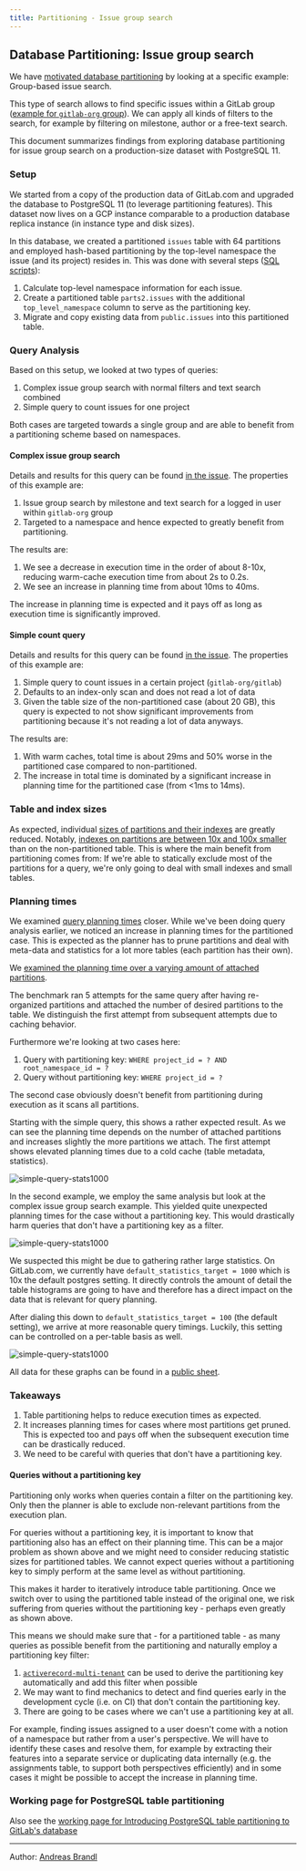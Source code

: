 ```yaml
---
title: Partitioning - Issue group search
---
```


## Database Partitioning: Issue group search

We have [motivated database partitioning](partitioning.html) by looking at a specific example: Group-based issue search.

This type of search allows to find specific issues within a GitLab group ([example for `gitlab-org` group](https://gitlab.com/groups/gitlab-org/-/issues)). We can apply all kinds of filters to the search, for example by filtering on milestone, author or a free-text search.

This document summarizes findings from exploring database partitioning for issue group search on a production-size dataset with PostgreSQL 11.

### Setup

We started from a copy of the production data of GitLab.com and upgraded the database to PostgreSQL 11 (to leverage partitioning features). This dataset now lives on a GCP instance comparable to a production database replica instance (in instance type and disk sizes).

In this database, we created a partitioned `issues` table with 64 partitions and employed hash-based partitioning by the top-level namespace the issue (and its project) resides in. This was done with several steps ([SQL scripts](https://gitlab.com/abrandl/gitlab-issue-partitioning/-/tree/master/sql)):

1. Calculate top-level namespace information for each issue.
2. Create a partitioned table `parts2.issues` with the additional `top_level_namespace` column to serve as the partitioning key.
3. Migrate and copy existing data from `public.issues` into this partitioned table.

### Query Analysis

Based on this setup, we looked at two types of queries:

1. Complex issue group search with normal filters and text search combined
2. Simple query to count issues for one project

Both cases are targeted towards a single group and are able to benefit from a partitioning scheme based on namespaces.

#### Complex issue group search

Details and results for this query can be found [in the issue](https://gitlab.com/gitlab-org/gitlab/-/issues/201871#note_298222262). The properties of this example are:

1. Issue group search by milestone and text search for a logged in user within `gitlab-org` group
2. Targeted to a namespace and hence expected to greatly benefit from partitioning.

The results are:

1. We see a decrease in execution time in the order of about 8-10x, reducing warm-cache execution time from about 2s to 0.2s.
2. We see an increase in planning time from about 10ms to 40ms.

The increase in planning time is expected and it pays off as long as execution time is significantly improved.

#### Simple count query

Details and results for this query can be found [in the issue](https://gitlab.com/gitlab-org/gitlab/-/issues/201871#note_299684145). The properties of this example are:

1. Simple query to count issues in a certain project (`gitlab-org/gitlab`)
2. Defaults to an index-only scan and does not read a lot of data
3. Given the table size of the non-partitioned case (about 20 GB), this query is expected to not show significant improvements from partitioning because it's not reading a lot of data anyways.

The results are:

1. With warm caches, total time is about 29ms and 50% worse in the partitioned case compared to non-partitioned.
2. The increase in total time is dominated by a significant increase in planning time for the partitioned case (from <1ms to 14ms).

### Table and index sizes

As expected, individual [sizes of partitions and their indexes](https://gitlab.com/gitlab-org/gitlab/-/issues/201871#note_301733476) are greatly reduced. Notably, [indexes on partitions are between 10x and 100x smaller](https://gitlab.com/gitlab-org/database-team/team-tasks/snippets/1947682#table-and-index-sizes) than on the non-partitioned table. This is where the main benefit from partitioning comes from: If we're able to statically exclude most of the partitions for a query, we're only going to deal with small indexes and small tables.

### Planning times

We examined [query planning times](https://gitlab.com/gitlab-org/gitlab/-/issues/201871#note_301884463) closer. While we've been doing query analysis earlier, we noticed an increase in planning times for the partitioned case. This is expected as the planner has to prune partitions and deal with meta-data and statistics for a lot more tables (each partition has their own).

We [examined the planning time over a varying amount of attached partitions](https://gitlab.com/abrandl/gitlab-issue-partitioning/-/blob/master/planning_times.rb).

The benchmark ran 5 attempts for the same query after having re-organized partitions and attached the number of desired partitions to the table. We distinguish the first attempt from subsequent attempts due to caching behavior.

Furthermore we're looking at two cases here:

1. Query with partitioning key: `WHERE project_id = ? AND root_namespace_id = ?`
2. Query without partitioning key: `WHERE project_id = ?`

The second case obviously doesn't benefit from partitioning during execution as it scans all partitions.

Starting with the simple query, this shows a rather expected result. As we can see the planning time depends on the number of attached partitions and increases slightly the more partitions we attach. The first attempt shows elevated planning times due to a cold cache (table metadata, statistics).

![simple-query-stats1000](simple-query-stats1000.png)

In the second example, we employ the same analysis but look at the complex issue group search example. This yielded quite unexpected planning times for the case without a partitioning key. This would drastically harm queries that don't have a partitioning key as a filter.

![simple-query-stats1000](complex-query-stats1000.png)

We suspected this might be due to gathering rather large statistics. On GitLab.com, we currently have `default_statistics_target = 1000` which is 10x the default postgres setting. It directly controls the amount of detail the table histograms are going to have and therefore has a direct impact on the data that is relevant for query planning.

After dialing this down to `default_statistics_target = 100` (the default setting), we arrive at more reasonable query timings. Luckily, this setting can be controlled on a per-table basis as well.

![simple-query-stats1000](complex-query-stats100.png)

All data for these graphs can be found in a [public sheet](https://docs.google.com/spreadsheets/d/1MUc-Ogkal5XI2KKSeyn8m3nbdXuzNZ_h1-AHK0Ql3JE/edit?usp=sharing).

### Takeaways

1. Table partitioning helps to reduce execution times as expected.
2. It increases planning times for cases where most partitions get pruned. This is expected too and pays off when the subsequent execution time can be drastically reduced.
3. We need to be careful with queries that don't have a partitioning key.

#### Queries without a partitioning key

Partitioning only works when queries contain a filter on the partitioning key. Only then the planner is able to exclude non-relevant partitions from the execution plan.

For queries without a partitioning key, it is important to know that partitioning also has an effect on their planning time. This can be a major problem as shown above and we might need to consider reducing statistic sizes for partitioned tables. We cannot expect queries without a partitioning key to simply perform at the same level as without partitioning.

This makes it harder to iteratively introduce table partitioning. Once we switch over to using the partitioned table instead of the original one, we risk suffering from queries without the partitioning key - perhaps even greatly as shown above.

This means we should make sure that - for a partitioned table - as many queries as possible benefit from the partitioning and naturally employ a partitioning key filter:

1. [`activerecord-multi-tenant`](https://gitlab.com/gitlab-org/gitlab/-/issues/207397) can be used to derive the partitioning key automatically and add this filter when possible
2. We may want to find mechanics to detect and find queries early in the development cycle (i.e. on CI) that don't contain the partitioning key.
3. There are going to be cases where we can't use a partitioning key at all.

For example, finding issues assigned to a user doesn't come with a notion of a namespace but rather from a user's perspective. We will have to identify these cases and resolve them, for example by extracting their features into a separate service or duplicating data internally (e.g. the assignments table, to support both perspectives efficiently) and in some cases it might be possible to accept the increase in planning time.

### Working page for PostgreSQL table partitioning

Also see the [working page for Introducing PostgreSQL table partitioning to GitLab's database](/handbook/engineering/infrastructure/core-platform/data_stores/database/doc/partitioning/)

---

Author: [Andreas Brandl](https://gitlab.com/abrandl)
